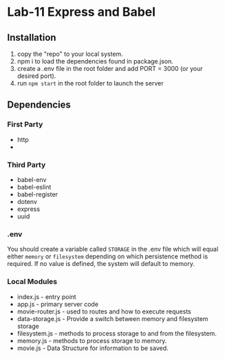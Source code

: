 # Lab-11 Express and Babel

## Installation

1. copy the "repo" to your local system.
2. npm i to load the dependencies found in package.json.
3. create a .env file in the root folder and add PORT = 3000 (or your desired port).  
3. run ```npm start``` in the root folder to launch the server

## Dependencies

### First Party
* http
* 

### Third Party
* babel-env
* babel-eslint
* babel-register
* dotenv
* express
* uuid

### .env
You should  create a variable called ```STORAGE``` in the .env file which will equal either ```memory``` or ```filesystem``` depending on which persistence method is required. If no value is defined, the system will default to memory.

### Local Modules
* index.js - entry point
* app.js - primary server code
* movie-router.js - used to routes and how to execute requests
* data-storage.js - Provide a switch between memory and filesystem storage
* filesystem.js - methods to process storage to and from the filesystem.
* memory.js - methods to process storage to memory.
* movie.js - Data Structure for information to be saved.






